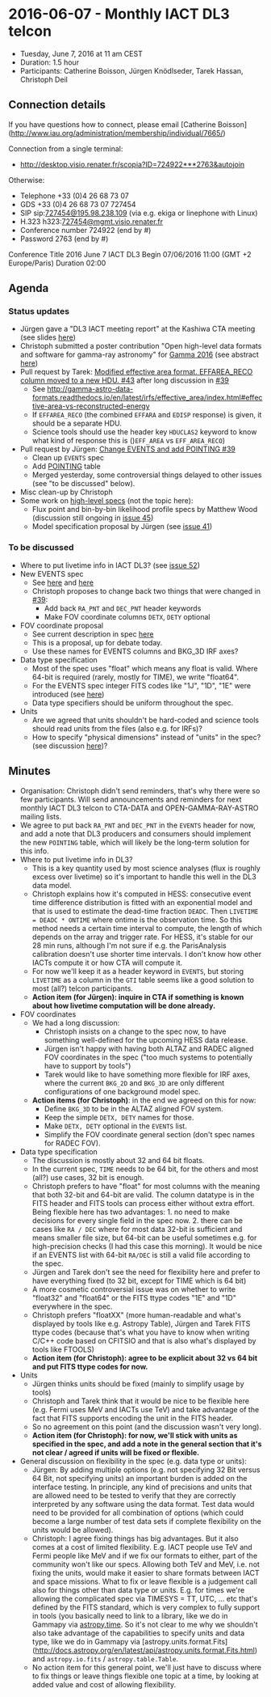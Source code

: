 # 2016-06-07 - Monthly IACT DL3 telcon

* Tuesday, June 7, 2016 at 11 am CEST
* Duration: 1.5 hour
* Participants: Catherine Boisson, Jürgen Knödlseder, Tarek Hassan, Christoph Deil

## Connection details

If you have questions how to connect, please email [Catherine Boisson]
(http://www.iau.org/administration/membership/individual/7665/)

Connection from a single terminal:
* http://desktop.visio.renater.fr/scopia?ID=724922***2763&autojoin

Otherwise:

* Telephone +33 (0)4 26 68 73 07
* GDS         +33 (0)4 26 68 73 07 727454
* SIP         sip:727454@195.98.238.109 (via e.g. ekiga or linephone with Linux)
* H.323     h323:727454@mgmt.visio.renater.fr
* Conference number    724922 (end by #)
* Password             2763 (end by #)

Conference
Title     2016 June 7 IACT DL3
Begin     07/06/2016 11:00 (GMT +2 Europe/Paris)
Duration     02:00

## Agenda

### Status updates

* Jürgen gave a "DL3 IACT meeting report" at the Kashiwa CTA meeting (see slides [here](https://www.cta-observatory.org/indico/contributionDisplay.py?contribId=60&sessionId=10&confId=1046))
* Christoph submitted a poster contribution "Open high-level data formats and software for gamma-ray astronomy" for [Gamma 2016](https://www.mpi-hd.mpg.de/hd2016/pages/news.php) (see abstract
[here](https://github.com/open-gamma-ray-astro/open-gamma-ray-astro-gamma2016))
* Pull request by Tarek: [Modified effective area format. EFFAREA_RECO column moved to a new HDU. #43](https://github.com/open-gamma-ray-astro/gamma-astro-data-formats/pull/43) after long discussion in [#39](https://github.com/open-gamma-ray-astro/gamma-astro-data-formats/issues/35)
    * See http://gamma-astro-data-formats.readthedocs.io/en/latest/irfs/effective_area/index.html#effective-area-vs-reconstructed-energy
    * If ``EFFAREA_RECO`` (the combined ``EFFARA`` and ``EDISP`` response) is given, it should be a separate HDU.
    * Science tools should use the header key ``HDUCLAS2`` keyword to know what kind of response this is ()``EFF_AREA`` vs ``EFF_AREA_RECO``)
* Pull request by Jürgen: [Change EVENTS and add POINTING #39](https://github.com/open-gamma-ray-astro/gamma-astro-data-formats/pull/39)
    * Clean up ``EVENTS`` spec
    * Add [POINTING](http://gamma-astro-data-formats.readthedocs.io/en/latest/events/pointing.html) table
    * Merged yesterday, some controversial things delayed to other issues (see "to be discussed" below).
* Misc clean-up by Christoph
* Some work on [high-level specs](http://gamma-astro-data-formats.readthedocs.io/en/latest/results/index.html)
  (not the topic here):
    * Flux point and bin-by-bin likelihood profile specs by Matthew Wood (discussion still ongoing in [issue 45](https://github.com/open-gamma-ray-astro/gamma-astro-data-formats/issues/45))
    * Model specification proposal by Jürgen (see [issue 41](https://github.com/open-gamma-ray-astro/gamma-astro-data-formats/issues/41))

### To be discussed

* Where to put livetime info in IACT DL3? (see [issue 52](https://github.com/open-gamma-ray-astro/gamma-astro-data-formats/issues/52))
* New EVENTS spec
    * See [here](http://gamma-astro-data-formats.readthedocs.io/en/latest/events/index.html) and [here](http://gamma-astro-data-formats.readthedocs.io/en/latest/events/events.html)
    * Christoph proposes to change back two things that were changed in [#39](https://github.com/open-gamma-ray-astro/gamma-astro-data-formats/pull/39):
        * Add back `RA_PNT` and `DEC_PNT` header keywords
        * Make FOV coordinate columns ``DETX``, ``DETY`` optional
* FOV coordinate proposal
    * See current description in spec [here](http://gamma-astro-data-formats.readthedocs.io/en/latest/general/coordinates.html#field-of-view)
    * This is a proposal, up for debate today.
    * Use these names for EVENTS columns and BKG_3D IRF axes?
* Data type specification
    * Most of the spec uses "float" which means any float is valid.
      Where 64-bit is required (rarely, mostly for TIME), we write "float64".
    * For the EVENTS spec integer FITS codes like "1J", "1D", "1E"
      were introduced (see [here](http://gamma-astro-data-formats.readthedocs.io/en/latest/events/events.html))
    * Data type specifiers should be uniform throughout the spec.
* Units
    * Are we agreed that units shouldn't be hard-coded and science tools should read
      units from the files (also e.g. for IRFs)?
    * How to specify "physical dimensions" instead of "units" in the spec?
      (see discussion [here](https://github.com/open-gamma-ray-astro/gamma-astro-data-formats/issues/45#issuecomment-220962019))?

## Minutes

* Organisation: Christoph didn't send reminders, that's why there were so few
  participants. Will send announcements and reminders for next monthly IACT DL3
  telcon to CTA-DATA and OPEN-GAMMA-RAY-ASTRO mailing lists.
* We agree to put back `RA_PNT` and `DEC_PNT` in the `EVENTS` header for now,
  and add a note that DL3 producers and consumers should implement the new
  `POINTING` table, which will likely be the long-term solution for this info.
* Where to put livetime info in DL3?
    * This is a key quantity used by most science analyses
      (flux is roughly excess over livetime)
      so it's important to handle this well in the DL3 data model.
    * Christoph explains how it's computed in HESS: consecutive event time
      difference distribution is fitted with an exponential model and that
      is used to estimate the dead-time fraction `DEADC`.
      Then `LIVETIME = DEADC * ONTIME` where ontime is the observation time.
      So this method needs a certain time interval to compute, the length of
      which depends on the array and trigger rate.
      For HESS, it's stable for our 28 min runs, although I'm not sure if e.g.
      the ParisAnalysis calibration doesn't use shorter time intervals.
      I don't know how other IACTs compute it or how CTA will compute it.
    * For now we'll keep it as a header keyword in ``EVENTS``, but storing
      ``LIVETIME`` as a column in the ``GTI`` table seems like a good solution
      to most (all?) telcon participants.
    * **Action item (for Jürgen): inquire in CTA if something is known
      about how livetime computation will be done already.**
* FOV coordinates
    * We had a long discussion:
        * Christoph insists on a change to the spec now,
          to have something well-defined for the upcoming HESS data release.
        * Jürgen isn't happy with having both ALTAZ and RADEC aligned FOV coordinates
          in the spec ("too much systems to potentially have to support by tools")
        * Tarek would like to have something more flexible for IRF axes, where
          the current ``BKG_2D`` and ``BKG_3D`` are only different configurations
          of one background model spec.
    * **Action items (for Christoph)**: in the end we agreed on this for now:
        * Define ``BKG_3D`` to be in the ALTAZ aligned FOV system.
        * Keep the simple ``DETX, DETY`` names for those.
        * Make ``DETX, DETY`` optional in the ``EVENTS`` list.
        * Simplify the FOV coordinate general section (don't spec names for RADEC FOV).
* Data type specification
    * The discussion is mostly about 32 and 64 bit floats.
    * In the current spec, ``TIME`` needs to be 64 bit, for the others
      and most (all?) use cases, 32 bit is enough.
    * Christoph prefers to have "float" for most columns with the meaning that
      both 32-bit and 64-bit are valid. The column datatype is in the FITS header
      and FITS tools can process either without extra effort.
      Being flexible here has two advantages: 1. no need to make decisions for every
      single field in the spec now. 2. there can be cases like ``RA / DEC`` where
      for most data 32-bit is sufficient and means smaller file size, but
      64-bit can be useful sometimes e.g. for high-precision checks (I had this
      case this morning). It would be nice if an EVENTS list with 64-bit ``RA/DEC``
      is still a valid file according to the spec.
    * Jürgen and Tarek don't see the need for flexibility here and prefer to have
      everything fixed (to 32 bit, except for TIME which is 64 bit)
    * A more cosmetic controversial issue was on whether to write "float32" and
      "float64" or the FITS ttype codes "1E" and "1D" everywhere in the spec.
    * Christoph prefers "floatXX" (more human-readable and what's displayed by 
      tools like e.g. Astropy Table), Jürgen and Tarek FITS ttype codes
      (because that's what you have to know when writing C/C++ code based on CFITSIO
      and that is also what's displayed by tools like FTOOLS)
    * **Action item (for Christoph): agree to be explicit about 32 vs 64 bit and
      put FITS ttype codes for now.**
* Units
    * Jürgen thinks units should be fixed (mainly to simplify usage by tools)
    * Christoph and Tarek think that it would be nice to be flexible here
      (e.g. Fermi uses MeV and IACTs use TeV) and take advantage of the fact
      that FITS supports encoding the unit in the FITS header.
    * So no agreement on this point (and the discussion wasn't very long).
    * **Action item (for Christoph): for now, we'll stick with units as specified in the spec,
      and add a note in the general section that it's not clear / agreed if
      units will be fixed or flexible.**
* General discussion on flexibility in the spec (e.g. data type or units):
    * Jürgen: By adding multiple options (e.g. not specifying 32 Bit versus 64 Bit, not
      specifying units) an important burden is added on the interface testing. In
      principle, any kind of precisions and units that are allowed need to be tested
      to verify that they are correctly interpreted by any software using the data
      format. Test data would need to be provided for all combination of options
      (which could become a large number of test data sets if complete flexibility on
      the units would be allowed).
    * Christoph: I agree fixing things has big advantages. But it also comes at a cost of limited
      flexibility. E.g. IACT people use TeV and Fermi people like MeV and if we fix
      our formats to either, part of the community won't like our specs. Allowing
      both TeV and MeV, i.e. not fixing the units, would make it easier to share
      formats between IACT and space missions. What to fix or leave flexible is 
      a judgement call also for things other than data type or units. E.g. for times we're allowing the
      complicated spec via TIMESYS = TT, UTC, ... etc that's defined by the FITS
      standard, which is very complex to fully support in tools (you basically need to
      link to a library, like we do in Gammapy via [astropy.time](http://docs.astropy.org/en/latest/time/index.html).
      So it's not clear to me why we shouldn't also take advantage of the capabilities to specify
      units and data type, like we do in Gammapy via [astropy.units.format.Fits]  (http://docs.astropy.org/en/latest/api/astropy.units.format.Fits.html) and
      `astropy.io.fits` / `astropy.table.Table`.
    * No action item for this general point, we'll just have to discuss where to
      fix things or leave things flexible one topic at a time, by looking at added
      value and cost of allowing flexibility.

